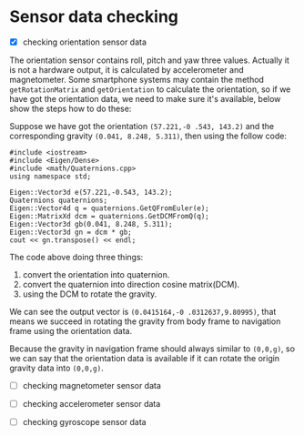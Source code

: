 # Sensor data checking

- [X] checking orientation sensor data

The orientation sensor contains roll, pitch and
yaw three values. Actually it is not a hardware
output, it is calculated by accelerometer and
magnetometer. Some smartphone systems may
contain the method `getRotationMatrix` and
`getOrientation` to calculate the orientation,
so if we have got the orientation data, we need
to make sure it's available, below show the
steps how to do these:

Suppose we have got the orientation `(57.221,-0
.543, 143.2)` and the corresponding gravity
`(0.041, 8.248, 5.311)`, then using the follow
code:

```
#include <iostream>
#include <Eigen/Dense>
#include <math/Quaternions.cpp>
using namespace std;

Eigen::Vector3d e(57.221,-0.543, 143.2);
Quaternions quaternions;
Eigen::Vector4d q = quaternions.GetQFromEuler(e);
Eigen::MatrixXd dcm = quaternions.GetDCMFromQ(q);
Eigen::Vector3d gb(0.041, 8.248, 5.311);
Eigen::Vector3d gn = dcm * gb;
cout << gn.transpose() << endl;
```
  The code above doing three things:
  1. convert the orientation into quaternion.
  2. convert the quaternion into direction cosine matrix(DCM).
  3. using the DCM to rotate the gravity.

  We can see the output vector is `(0.0415164,-0
.0312637,9.80995)`, that means we succeed in
rotating the gravity from body frame to
navigation frame using the orientation data.

  Because the gravity in navigation frame should
always similar to  `(0,0,g)`, so we can say that
the orientation data is available if it can
rotate the origin gravity data into `(0,0,g)`.


- [ ] checking magnetometer sensor data

- [ ] checking accelerometer sensor data

- [ ] checking gyroscope sensor data
